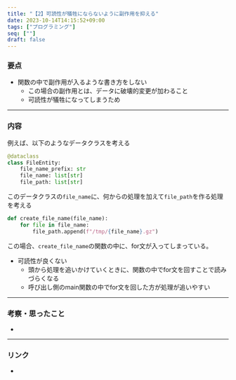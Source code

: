 ```yaml
---
title: "【2】可読性が犠牲にならないように副作用を抑える"
date: 2023-10-14T14:15:52+09:00
tags: ["プログラミング"]
seq: [""]
draft: false
---
```


### 要点
- 関数の中で副作用が入るような書き方をしない
  - この場合の副作用とは、データに破壊的変更が加わること
  - 可読性が犠牲になってしまうため


---
### 内容
例えば、以下のようなデータクラスを考える
```python
@dataclass
class FileEntity:
    file_name_prefix: str
    file_name: list[str]
    file_path: list[str]
```

このデータクラスの`file_name`に、何からの処理を加えて`file_path`を作る処理を考える

```python
def create_file_name(file_name):
    for file in file_name:
        file_path.append(f"/tmp/{file_name}.gz") 
```

この場合、`create_file_name`の関数の中に、for文が入ってしまっている。
- 可読性が良くない
  - 頭から処理を追いかけていくときに、関数の中でfor文を回すことで読みづらくなる
  - 呼び出し側のmain関数の中でfor文を回した方が処理が追いやすい

---
### 考察・思ったこと
- 

---
### リンク
- 